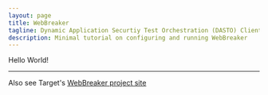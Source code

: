 ```yaml
---
layout: page
title: WebBreaker
tagline: Dynamic Application Securtiy Test Orchestration (DASTO) Client
description: Minimal tutorial on configuring and running WebBreaker
---
```

Hello World!

---

Also see Target's [WebBreaker project site](http://github.com/target/webbreaker)
